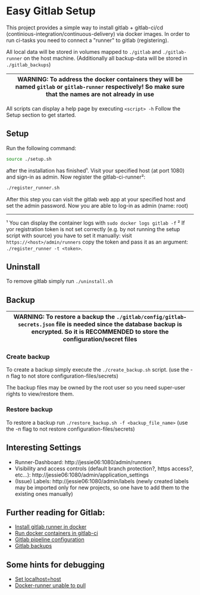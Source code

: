 # Easy Gitlab Setup
This project provides a simple way to install gitlab + gitlab-ci/cd (continious-integration/continuous-delivery) via docker images. In order to run ci-tasks you need to connect a "runner" to gitlab (registering).

All local data will be stored in volumes mapped to `./gitlab` and `./gitlab-runner` on the host machine. (Additionally all backup-data will be stored in `./gitlab_backups`) 

| WARNING: To address the docker containers they will be named `gitlab` or `gitlab-runner` respectively! So make sure that the names are not already in use |
| --- |


All scripts can display a help page by executing `<script> -h`
Follow the Setup section to get started.

## Setup
Run the following command:

```bash
source ./setup.sh
```
after the installation has finished¹. Visit your specified host (at port 1080) and sign-in as admin. Now register the gitlab-ci-runner²:
```bash
./register_runner.sh
```

After this step you can visit the gitlab web app at your specified host and set the admin password. Now you are able to log-in as admin (name: root) 

------
¹ You can display the container logs with `sudo docker logs gitlab -f`
² If yor registration token is not set correctly (e.g. by not running the setup script with source) you have to set it manually: visit `https://<host>/admin/runners` copy the token and pass it as an argument: `./register_runner -t <token>`.

## Uninstall
To remove gitlab simply run `./uninstall.sh`

## Backup

| WARNING: To restore a backup the `./gitlab/config/gitlab-secrets.json` file is needed since the database backup is encrypted. So it is  RECOMMENDED to store the configuration/secret files |
| --- |

### Create backup
To create a backup simply execute the `./create_backup.sh` script. (use the -n flag to not store configuration-files/secrets)

The backup files may be owned by the root user so you need super-user rights to view/restore them.

### Restore backup
To restore a backup run `./restore_backup.sh -f <backup_file_name>` (use the -n flag to not restore configuration-files/secrets)

## Interesting Settings
 - Runner-Dashboard: http://jessie06:1080/admin/runners
 - Visibility and access controls (default branch protection?, https access?, etc...): http://jessie06:1080/admin/application_settings
 - (Issue) Labels: http://jessie06:1080/admin/labels (newly created labels may be imported only for new projects, so one have to add them to the existing ones manually)

## Further reading for Gitlab:
- [Install gitlab runner in docker](https://docs.gitlab.com/runner/install/docker.html#docker-image-installation-and-configuration)
- [Run docker containers in gitlab-ci](https://docs.gitlab.com/ce/ci/docker/using_docker_images.html)
- [Gitlab pipeline configuration](https://docs.gitlab.com/ce/ci/yaml/README.html)
- [Gitlab backups](https://docs.gitlab.com/ee/raketasks/backup_restore.html)

## Some hints for debugging
- [Set localhost=host](https://stackoverflow.com/questions/24319662/from-inside-of-a-docker-container-how-do-i-connect-to-the-localhost-of-the-mach)
- [Docker-runner unable to pull](https://stackoverflow.com/questions/47695126/why-cant-gitlab-runner-clone-my-project-incorrect-hostname-failed-to-connect)